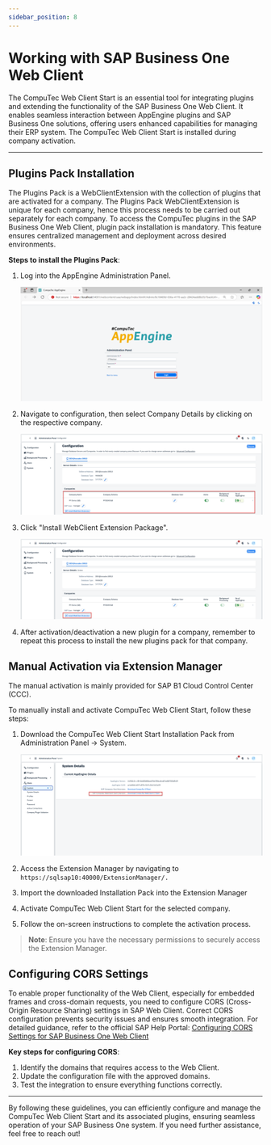 ```yaml
---
sidebar_position: 8
---
```


# Working with SAP Business One Web Client

The CompuTec Web Client Start is an essential tool for integrating plugins and extending the functionality of the SAP Business One Web Client. It enables seamless interaction between AppEngine plugins and SAP Business One solutions, offering users enhanced capabilities for managing their ERP system. The CompuTec Web Client Start is installed during company activation.

---

## Plugins Pack Installation

The Plugins Pack is a WebClientExtension with the collection of plugins that are activated for a company. The Plugins Pack WebClientExtension is unique for each company, hence this process needs to be carried out separately for each company. To access the CompuTec plugins in the SAP Business One Web Client, plugin pack installation is mandatory. This feature ensures centralized management and deployment across desired environments.

**Steps to install the Plugins Pack**:

1. Log into the AppEngine Administration Panel.

    ![Admin Login](./media/working-with-sap-business-one-web-client/admin-login.webp)
2. Navigate to configuration, then select Company Details by clicking on the respective company.

    ![Company Details](./media/working-with-sap-business-one-web-client/company-details.webp)
3. Click "Install WebClient Extension Package".

    ![Install WebClient Extension Package](./media/working-with-sap-business-one-web-client/install-web-client-extn.webp)
4. After activation/deactivation a new plugin for a company, remember to repeat this process to install the new plugins pack for that company.

## Manual Activation via Extension Manager 

The manual activation is mainly provided for SAP B1 Cloud Control Center (CCC).

To manually install and activate CompuTec Web Client Start, follow these steps:

1. Download the CompuTec Web Client Start Installation Pack from Administration Panel -> System.

    ![CompuTec Web Client Start Installation Pack](./media/working-with-sap-business-one-web-client/ct-web-client-start-install-pack.webp)
2. Access the Extension Manager by navigating to `https://sqlsap10:40000/ExtensionManager/.`
3. Import the downloaded Installation Pack into the Extension Manager
4. Activate CompuTec Web Client Start for the selected company.
5. Follow the on-screen instructions to complete the activation process.

>**Note**: Ensure you have the necessary permissions to securely access the Extension Manager.

## Configuring CORS Settings

To enable proper functionality of the Web Client, especially for embedded frames and cross-domain requests, you need to configure CORS (Cross-Origin Resource Sharing) settings in SAP Web Client. Correct CORS configuration prevents security issues and ensures smooth integration.
For detailed guidance, refer to the official SAP Help Portal: [Configuring CORS Settings for SAP Business One Web Client](https://help.sap.com/docs/SAP_BUSINESS_ONE_WEB_CLIENT/e6ac71d18c7543828bd4463f77d67ff7/1acda7a66c434b4e9dbc3b1f8ae21d6e.html)

**Key steps for configuring CORS**:

1. Identify the domains that requires access to the Web Client.
2. Update the configuration file with the approved domains.
3. Test the integration to ensure everything functions correctly.

---
By following these guidelines, you can efficiently configure and manage the CompuTec Web Client Start and its associated plugins, ensuring seamless operation of your SAP Business One system. If you need further assistance, feel free to reach out!
